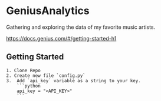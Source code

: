 # GeniusAnalytics
Gathering and exploring the data of my favorite music artists. 

https://docs.genius.com/#/getting-started-h1

## Getting Started
    1. Clone Repo
    2. Create new file `config.py`
    3.  Add `api_key` variable as a string to your key.
        ```python
        api_key = "<API_KEY>"
        ```